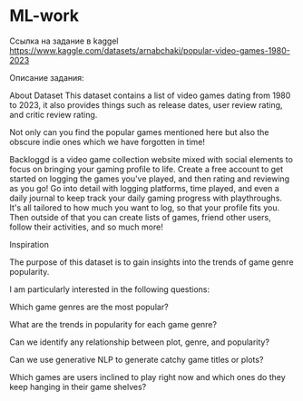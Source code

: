 # ML-work
Cсылка на задание в kaggel https://www.kaggle.com/datasets/arnabchaki/popular-video-games-1980-2023

Описание задания:

About Dataset
This dataset contains a list of video games dating from 1980 to 2023, it also provides things such as release dates, user review rating, and critic review rating.

Not only can you find the popular games mentioned here but also the obscure indie ones which we have forgotten in time!

Backloggd is a video game collection website mixed with social elements to focus on bringing your gaming profile to life. Create a free account to get started on logging the games you've played, and then rating and reviewing as you go! Go into detail with logging platforms, time played, and even a daily journal to keep track your daily gaming progress with playthroughs. It's all tailored to how much you want to log, so that your profile fits you. Then outside of that you can create lists of games, friend other users, follow their activities, and so much more!

Inspiration

The purpose of this dataset is to gain insights into the trends of game genre popularity.

I am particularly interested in the following questions:

Which game genres are the most popular?

What are the trends in popularity for each game genre?

Can we identify any relationship between plot, genre, and popularity?

Can we use generative NLP to generate catchy game titles or plots?

Which games are users inclined to play right now and which ones do they keep hanging in their game shelves?
